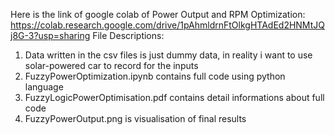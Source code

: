 
Here is the link of google colab of Power Output and RPM Optimization: https://colab.research.google.com/drive/1pAhmldrnFtOlkgHTAdEd2HNMtJQj8G-3?usp=sharing
File Descriptions:

1. Data written in the csv files is just dummy data, in reality i want to use solar-powered car to record for the inputs
2. FuzzyPowerOptimization.ipynb contains full code using python language
3. FuzzyLogicPowerOptimisation.pdf contains detail informations about full code
4. FuzzyPowerOutput.png is visualisation of final results
   

